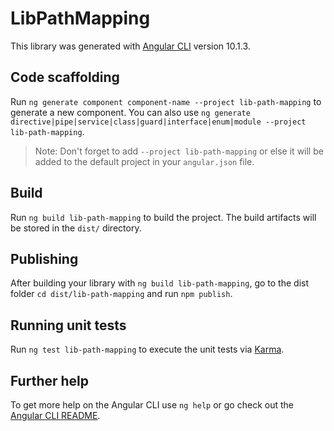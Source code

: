 # LibPathMapping

This library was generated with [Angular CLI](https://github.com/angular/angular-cli) version 10.1.3.

## Code scaffolding

Run `ng generate component component-name --project lib-path-mapping` to generate a new component. You can also use `ng generate directive|pipe|service|class|guard|interface|enum|module --project lib-path-mapping`.
> Note: Don't forget to add `--project lib-path-mapping` or else it will be added to the default project in your `angular.json` file. 

## Build

Run `ng build lib-path-mapping` to build the project. The build artifacts will be stored in the `dist/` directory.

## Publishing

After building your library with `ng build lib-path-mapping`, go to the dist folder `cd dist/lib-path-mapping` and run `npm publish`.

## Running unit tests

Run `ng test lib-path-mapping` to execute the unit tests via [Karma](https://karma-runner.github.io).

## Further help

To get more help on the Angular CLI use `ng help` or go check out the [Angular CLI README](https://github.com/angular/angular-cli/blob/master/README.md).
